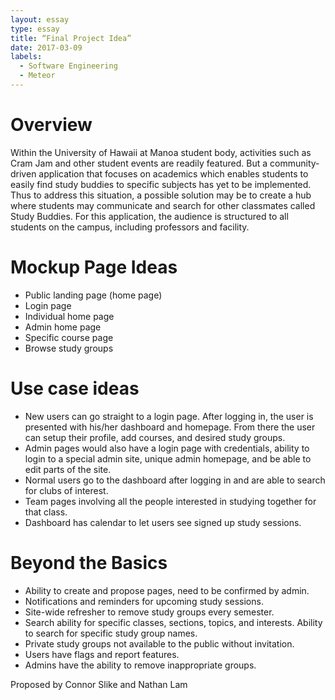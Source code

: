 ```yaml
---
layout: essay
type: essay
title: “Final Project Idea”
date: 2017-03-09
labels:
  - Software Engineering
  - Meteor
---
```

# Overview
Within the University of Hawaii at Manoa student body, activities such as Cram Jam and other student events are readily featured. But a community-driven application that focuses on academics which enables students to easily find study buddies to specific subjects has yet to be implemented. Thus to address this situation, a possible solution may be to create a hub where students may communicate and search for other classmates called Study Buddies. For this application, the audience is structured to all students on the campus, including professors and facility. 
# Mockup Page Ideas
-	Public landing page (home page)
-	Login page
-	Individual home page
-	Admin home page
-	Specific course page
-	Browse study groups

# Use case ideas
-	New users can go straight to a login page. After logging in, the user is presented with his/her dashboard and homepage. From there the user can setup their profile, add courses, and desired study groups.
-	Admin pages would also have a login page with credentials, ability to login to a special admin site, unique admin homepage, and be able to edit parts of the site.
-	Normal users go to the dashboard after logging in and are able to search for clubs of interest.
-	Team pages involving all the people interested in studying together for that class.
-	Dashboard has calendar to let users see signed up study sessions.

# Beyond the Basics
-	Ability to create and propose pages, need to be confirmed by admin.
-	Notifications and reminders for upcoming study sessions.
-	Site-wide refresher to remove study groups every semester.
-	Search ability for specific classes, sections, topics, and interests. Ability to search for specific study group names.
-	Private study groups not available to the public without invitation. 
-	Users have flags and report features.
-	Admins have the ability to remove inappropriate groups.

Proposed by Connor Slike and Nathan Lam
